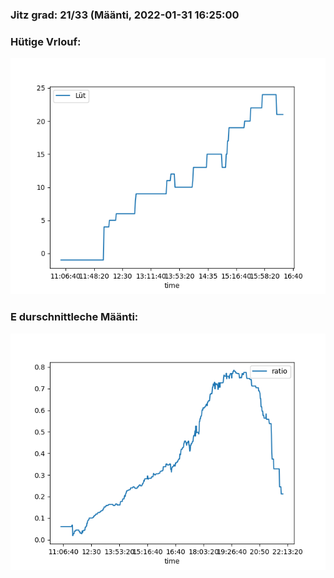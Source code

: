 ### Jitz grad: 21/33 (Määnti, 2022-01-31 16:25:00

### Hütige Vrlouf:
![Graph](Today.png)

### E durschnittleche Määnti:
![Graph](Määnti.png)